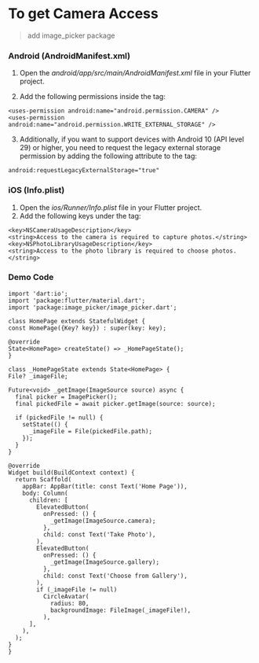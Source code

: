 # To get Camera Access

>add image_picker package

### Android (AndroidManifest.xml)
1. Open the    *android/app/src/main/AndroidManifest.xml*     file in your Flutter project.

2. Add the following permissions inside the <manifest> tag:
```
<uses-permission android:name="android.permission.CAMERA" />
<uses-permission android:name="android.permission.WRITE_EXTERNAL_STORAGE" />
```
3. Additionally, if you want to support devices with Android 10 (API level 29) or higher, you need to request the legacy external storage permission by adding the following attribute to the <application> tag:
  ```
  android:requestLegacyExternalStorage="true"
  ```

  ### iOS (Info.plist)
1. Open the     *ios/Runner/Info.plist*   file in your Flutter project.
2. Add the following keys under the <dict> tag:
```
<key>NSCameraUsageDescription</key>
<string>Access to the camera is required to capture photos.</string>
<key>NSPhotoLibraryUsageDescription</key>
<string>Access to the photo library is required to choose photos.</string>
```
  
 ### Demo Code
  ```
  import 'dart:io';
import 'package:flutter/material.dart';
import 'package:image_picker/image_picker.dart';

class HomePage extends StatefulWidget {
  const HomePage({Key? key}) : super(key: key);

  @override
  State<HomePage> createState() => _HomePageState();
}

class _HomePageState extends State<HomePage> {
  File? _imageFile;

  Future<void> _getImage(ImageSource source) async {
    final picker = ImagePicker();
    final pickedFile = await picker.getImage(source: source);

    if (pickedFile != null) {
      setState(() {
        _imageFile = File(pickedFile.path);
      });
    }
  }

  @override
  Widget build(BuildContext context) {
    return Scaffold(
      appBar: AppBar(title: const Text('Home Page')),
      body: Column(
        children: [
          ElevatedButton(
            onPressed: () {
              _getImage(ImageSource.camera);
            },
            child: const Text('Take Photo'),
          ),
          ElevatedButton(
            onPressed: () {
              _getImage(ImageSource.gallery);
            },
            child: const Text('Choose from Gallery'),
          ),
          if (_imageFile != null)
            CircleAvatar(
              radius: 80,
              backgroundImage: FileImage(_imageFile!),
            ),
        ],
      ),
    );
  }
}
  ```

